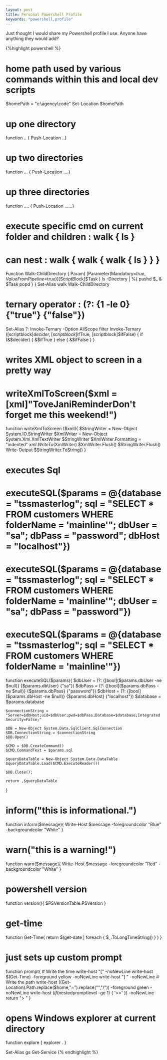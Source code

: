 ```yaml
---
layout: post
title: Personal Powershell Profile
keywords: "powershell,profile"
---
```

Just thought I would share my Powershell profile I use.  Anyone have anything they would add?

{%highlight powershell %}
# home path used by various commands within this and local dev scripts
$homePath = "c:\agency\code\"
Set-Location $homePath

# up one directory
function .. { Push-Location ..}

# up two directories
function ... { Push-Location ..\..}

# up three directories
function .... { Push-Location ..\..\..}

# execute specific cmd on current folder and children : walk { ls }
# can nest : walk { walk { walk { ls } } }
Function Walk-ChildDirectory {
	Param(
		[Parameter(Mandatory=$true,ValueFromPipeline=$true)][ScriptBlock]$Task
	)
	ls -Directory | %{
		pushd $_
		& $Task
		popd
	}
}
Set-Alias walk Walk-ChildDirectory

# ternary operator : (?: {1 -le 0} {"true"} {"false"})
Set-Alias ?: Invoke-Ternary -Option AllScope
filter Invoke-Ternary ([scriptblock]$decider, [scriptblock]$ifTrue, [scriptblock]$ifFalse) {
	if (&$decider) {
		&$ifTrue
	} else {
		&$ifFalse
	}
}

# writes XML object to screen in a pretty way
# writeXmlToScreen($xml = [xml]"<note><to>Tove</to><from>Jani</from><heading>Reminder</heading><body>Don't forget me this weekend!</body></note>")
function writeXmlToScreen ($xml){
	$StringWriter = New-Object System.IO.StringWriter
	$XmlWriter = New-Object System.Xml.XmlTextWriter $StringWriter
	$XmlWriter.Formatting = "indented"
	$xml.WriteTo($XmlWriter)
	$XmlWriter.Flush()
	$StringWriter.Flush()
	Write-Output $StringWriter.ToString()
}

# executes Sql
# executeSQL($params = @{database = "tssmasterlog"; sql = "SELECT * FROM customers WHERE folderName = 'mainline'"; dbUser = "sa"; dbPass = "password"; dbHost = "localhost"})
# executeSQL($params = @{database = "tssmasterlog"; sql = "SELECT * FROM customers WHERE folderName = 'mainline'"; dbUser = "sa"; dbPass = "password"})
# executeSQL($params = @{database = "tssmasterlog"; sql = "SELECT * FROM customers WHERE folderName = 'mainline'"})
function executeSQL($params){
	$dbUser = (?: {[bool]($params.dbUser -ne $null)} {$params.dbUser} {"sa"})
	$dbPass = (?: {[bool]($params.dbPass -ne $null)} {$params.dbPass} {"password"})
	$dbHost = (?: {[bool]($params.dbHost -ne $null)} {$params.dbHost} {"localhost"})
	$database = $params.database

	$connectionString = "Server=$dbHost;uid=$dbUser;pwd=$dbPass;Database=$database;Integrated Security=False;"

	$DB = New-Object System.Data.SqlClient.SqlConnection
	$DB.ConnectionString = $connectionString
	$DB.Open()

	$CMD = $DB.CreateCommand()
	$CMD.CommandText = $params.sql

	$queryDataTable = New-Object System.Data.DataTable
	$queryDataTable.Load($CMD.ExecuteReader())

	$DB.Close();

	return ,$queryDataTable
}

# inform("this is informational.")
function inform($message){
	Write-Host $message -foregroundcolor "Blue" -backgroundcolor "White"
}

# warn("this is a warning!")
function warn($message){
	Write-Host $message -foregroundcolor "Red" -backgroundcolor "White"
}

# powershell version
function version(){
	$PSVersionTable.PSVersion
}

# get-time
function Get-Time{
	return $(get-date | foreach { $_.ToLongTimeString() } )
}

# just sets up custom prompt
function prompt{
	# Write the time
	write-host "[" -noNewLine
	write-host $(Get-Time) -foreground yellow -noNewLine
	write-host "] " -noNewLine
	# Write the path
	write-host $($(Get-Location).Path.replace($home,"~").replace("\","/")) -foreground green -noNewLine
	write-host $(if ($nestedpromptlevel -ge 1) { '>>' }) -noNewLine
	return "> "
}

# opens Windows explorer at current directory
function explore {
	explorer .
}

Set-Alias gs Get-Service
{% endhighlight %}
